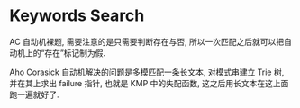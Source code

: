 # Keywords Search

AC 自动机裸题, 需要注意的是只需要判断存在与否, 所以一次匹配之后就可以把自动机上的“存在”标记制为假. 

Aho Corasick 自动机解决的问题是多模匹配一条长文本, 对模式串建立 Trie 树, 并在其上求出 failure 指针, 也就是 KMP 中的失配函数, 这之后用长文本在这上面跑一遍就好了.
